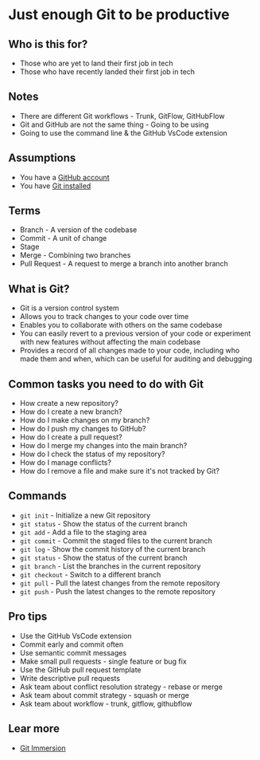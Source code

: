 # Just enough Git to be productive

## Who is this for?
* Those who are yet to land their first job in tech
* Those who have recently landed their first job in tech

## Notes
* There are different Git workflows - Trunk, GitFlow, GitHubFlow
* Git and GitHub are not the same thing - Going to be using
* Going to use the command line & the GitHub VsCode extension

## Assumptions
* You have a [GitHub account](https://github.com/)
* You have [Git installed](https://git-scm.com/)

## Terms
* Branch - A version of the codebase
* Commit - A unit of change
* Stage 
* Merge - Combining two branches
* Pull Request - A request to merge a branch into another branch

## What is Git?
* Git is a version control system
* Allows you to track changes to your code over time
* Enables you to collaborate with others on the same codebase
* You can easily revert to a previous version of your code or experiment with new features without affecting the main codebase
* Provides a record of all changes made to your code, including who made them and when, which can be useful for auditing and debugging

## Common tasks you need to do with Git
* How create a new repository?
* How do I create a new branch?
* How do I make changes on my branch?
* How do I push my changes to GitHub?
* How do I create a pull request?
* How do I merge my changes into the main branch?
* How do I check the status of my repository?
* How do I manage conflicts?
* How do I remove a file and make sure it's not tracked by Git?

## Commands
* `git init` - Initialize a new Git repository
* `git status` - Show the status of the current branch
* `git add` - Add a file to the staging area
* `git commit` - Commit the staged files to the current branch
* `git log` - Show the commit history of the current branch
* `git status` - Show the status of the current branch
* `git branch` - List the branches in the current repository
* `git checkout` - Switch to a different branch
* `git pull` - Pull the latest changes from the remote repository
* `git push` - Push the latest changes to the remote repository

## Pro tips
* Use the GitHub VsCode extension
* Commit early and commit often
* Use semantic commit messages
* Make small pull requests - single feature or bug fix
* Use the GitHub pull request template
* Write descriptive pull requests
* Ask team about conflict resolution strategy - rebase or merge
* Ask team about commit strategy - squash or merge
* Ask team about workflow - trunk, gitflow, githubflow

## Lear more
* [Git Immersion](https://gitimmersion.com/)